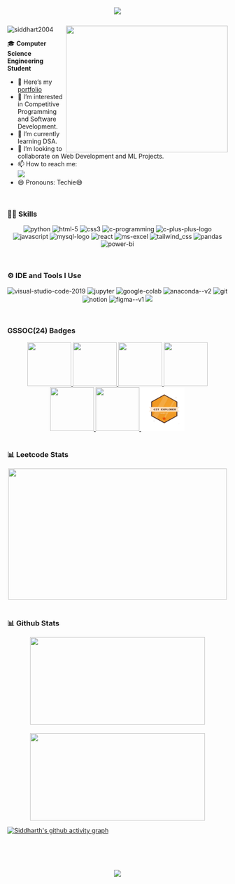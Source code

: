 <h1 align="center">
  <a href="https://git.io/typing-svg">
    <img src="https://readme-typing-svg.herokuapp.com/?lines=Hello,+There!+👋;This+is+Siddharth...&center=true&size=30">
  </a>
</h1>
<img align="right" width="370" height="290" src="https://i.pinimg.com/originals/47/f0/34/47f0342cec72b800463bf003eac1257e.gif">

<p align="left"> 
  <img src="https://komarev.com/ghpvc/?username=siddhart2004&label=Profile%20views&color=0e75b6&style=flat" alt="siddhart2004" /> 
</p>

🎓 **Computer Science Engineering Student**

- 🔭 Here’s my [portfolio](https://siddharth14-portfolio.netlify.app/)
- 👀 I’m interested in Competitive Programming and Software Development.                                    
- 🌱 I’m currently learning DSA.
- 👯 I’m looking to collaborate on Web Development and ML Projects.
- 📫 How to reach me: 
  <br /> 
  [<img src="https://img.shields.io/badge/LinkedIn-0077B5?style=for-the-badge&logo=linkedin&logoColor=white" />](https://www.linkedin.com/in/siddharth-a-/)
- 😄 Pronouns: Techie😅

<img src="C:/Users/SIDDHARTH/Downloads/custom_line.png" width="1000" height="2" />

### 👨‍💻 Skills
<p align="center">
  <img width="48" height="48" src="https://img.icons8.com/plasticine/100/python.png" alt="python"/>
  <img width="48" height="48" src="https://img.icons8.com/fluency/48/html-5.png" alt="html-5"/>
  <img width="48" height="48" src="https://img.icons8.com/fluency/48/css3.png" alt="css3"/>
  <img width="48" height="48" src="https://img.icons8.com/plasticine/100/c-programming.png" alt="c-programming"/>
  <img width="48" height="48" src="https://img.icons8.com/color/48/c-plus-plus-logo.png" alt="c-plus-plus-logo"/>
  <img width="48" height="48" src="https://img.icons8.com/pulsar-color/48/javascript.png" alt="javascript"/>
  <img width="48" height="48" src="https://img.icons8.com/color/48/mysql-logo.png" alt="mysql-logo"/>
  <img width="48" height="48" src="https://img.icons8.com/office/40/react.png" alt="react"/>
  <img width="48" height="48" src="https://img.icons8.com/pulsar-color/48/ms-excel.png" alt="ms-excel"/>
  <img width="48" height="48" src="https://img.icons8.com/color/48/tailwind_css.png" alt="tailwind_css"/>
  <img width="48" height="48" src="https://img.icons8.com/color/48/pandas.png" alt="pandas"/>
  <img width="48" height="48" src="https://img.icons8.com/dusk/64/power-bi.png" alt="power-bi"/>
</p>

<img src="C:/Users/SIDDHARTH/Downloads/custom_line.png" width="1000" height="2" />

### ⚙️ IDE and Tools I Use
<p align="center">
  <img width="48" height="48" src="https://img.icons8.com/plasticine/100/visual-studio-code-2019.png" alt="visual-studio-code-2019"/>
  <img width="48" height="48" src="https://img.icons8.com/fluency/48/jupyter.png" alt="jupyter"/>
  <img width="48" height="48" src="https://img.icons8.com/color/48/google-colab.png" alt="google-colab"/>
  <img width="48" height="48" src="https://img.icons8.com/fluency/48/anaconda--v2.png" alt="anaconda--v2"/>
  <img width="48" height="48" src="https://img.icons8.com/color/48/git.png" alt="git"/>
  <img width="48" height="48" src="https://img.icons8.com/carbon-copy/100/notion.png" alt="notion"/>
  <img width="48" height="48" src="https://img.icons8.com/color/48/figma--v1.png" alt="figma--v1"/>
  <img height="48" src="https://img.shields.io/badge/Netlify-00C7B7?style=for-the-badge&logo=netlify&logoColor=white"/>
</p>

<img src="C:/Users/SIDDHARTH/Downloads/custom_line.png" width="1000" height="2" />

### GSSOC(24) Badges 
<div style='display:flex; align-items:center; gap: 10px;' align='center'>
  <a href="https://gssoc.girlscript.tech/leaderboard">
    <img src="https://raw.githubusercontent.com/GSSoC24/Postman-Challenge/main/docs/assets/Postman%20White.png" width="100px" height="100px" />
    <img src="https://raw.githubusercontent.com/GSSoC24/Postman-Challenge/main/docs/assets/1.png" width="100px" height="100px" />
    <img src="https://raw.githubusercontent.com/GSSoC24/Postman-Challenge/main/docs/assets/2.png" width="100px" height="100px" />
    <img src="https://raw.githubusercontent.com/GSSoC24/Postman-Challenge/main/docs/assets/3.png" width="100px" height="100px" />
    <img src="https://raw.githubusercontent.com/GSSoC24/Postman-Challenge/main/docs/assets/4.png" width="100px" height="100px" />
    <img src="https://raw.githubusercontent.com/GSSoC24/Postman-Challenge/main/docs/assets/5.png" width="100px" height="100px" />
    <img src="https://raw.githubusercontent.com/GSSoC24/Contributor/refs/heads/main/assets/Git%20Explorer.png" width="100px" height="100px" />
  </a> 
</div>

<img src="C:/Users/SIDDHARTH/Downloads/custom_line.png" width="1000" height="2" />

### 📊 Leetcode Stats
<div align="center">
  <img src="https://leetcard.jacoblin.cool/siddhuuse?theme=dark&font=Vesper%20Libre&ext=contest" style="width: 500px; height: 300px;" />
</div>

<img src="C:/Users/SIDDHARTH/Downloads/custom_line.png" width="1000" height="2" />

### 📊 Github Stats
<div align="center" style="display: flex; justify-content: center; gap: 20px; flex-wrap: wrap;">
  <img src="https://github-readme-stats.vercel.app/api?username=siddhart2004&theme=dark&show_icons=true&hide_border=true&count_private=true" width="400" height="200" />
  <img src="https://github-readme-stats.vercel.app/api/top-langs/?username=siddhart2004&theme=dark&show_icons=true&hide_border=true&layout=compact" width="400" height="200" />
</div>

[![Siddharth's github activity graph](https://github-readme-activity-graph.vercel.app/graph?username=siddhart2004&bg_color=121112&color=ffffff&line=10f449&point=a0d9b6&area=true&hide_border=true)](https://github.com/ashutosh00710/github-readme-activity-graph)

<img src="C:/Users/SIDDHARTH/Downloads/custom_line.png" width="1000" height="2" />

<h1 align="center">
  <a href="https://git.io/typing-svg">
    <img src="https://readme-typing-svg.herokuapp.com?font=Fira+Code&pause=1000&width=435&lines=Nice+to+meet+you!;Let's+Connect...&center=true&size=30" />
  </a>
</h1>
